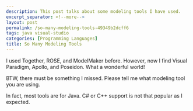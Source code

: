 ```yaml
---
description: This post talks about some modeling tools I have used.
excerpt_separator: <!--more-->
layout: post
permalink: /so-many-modeling-tools-49349b2dcff6
tags: java visual-studio
categories: [Programming Languages]
title: So Many Modeling Tools
---
```

I used Together, ROSE, and ModelMaker before. However, now I find Visual Paradigm, Apollo, and Poseidon. What a wonderful world!

BTW, there must be something I missed. Please tell me what modeling tool you are using.

In fact, most tools are for Java. C# or C++ support is not that popular as I expected.
<!--more-->